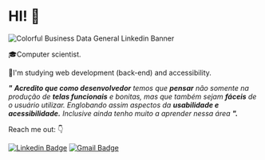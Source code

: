 # HI! 👋
![Colorful Business Data General Linkedin Banner](https://user-images.githubusercontent.com/84814160/119600134-c9148a80-bdbc-11eb-9c9c-52204a15c4d8.png)


🎓Computer scientist.

📘I'm studying web development (back-end) and accessibility.

 ***"** **Acredito que como **desenvolvedor**** temos que **pensar** não somente na produção de **telas funcionais** e bonitas, mas que também sejam **fáceis** de o usuário utilizar. Englobando assim aspectos da **usabilidade e acessibilidade.** Inclusive ainda tenho muito a aprender nessa área **".*** 
 
 Reach me out: 👇
 
 [![Linkedin Badge](https://img.shields.io/badge/-LinkedIn-blue?style=flat-square&logo=Linkedin&logoColor=white&link=https://www.linkedin.com/in/wesley-s-rocha/)](https://www.linkedin.com/in/wesley-s-rocha/)
[![Gmail Badge](https://img.shields.io/badge/-wesleyrocha.it19@gmail.com-ff6d3b?style=flat-square&logo=Gmail&logoColor=white&link=mailto:wesleyrocha.it19@gmail.com)](mailto:wesleyrocha.it19@gmail.com)
